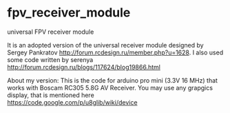 # fpv_receiver_module
universal FPV receiver module

It is an adopted version of the universal receiver module designed by Sergey Pankratov http://forum.rcdesign.ru/member.php?u=1628.
I also used some code written by serenya http://forum.rcdesign.ru/blogs/117624/blog19866.html

About my version:
This is the code for arduino pro mini (3.3V 16 MHz) that works with Boscam RC305 5.8G AV Receiver.
You may use any grapgics display, that is mentioned here https://code.google.com/p/u8glib/wiki/device
